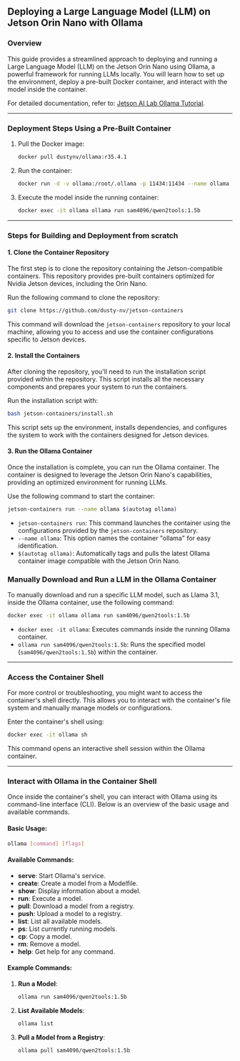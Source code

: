 ## Deploying a Large Language Model (LLM) on Jetson Orin Nano with Ollama

### Overview

This guide provides a streamlined approach to deploying and running a Large Language Model (LLM) on the Jetson Orin Nano using Ollama, a powerful framework for running LLMs locally. You will learn how to set up the environment, deploy a pre-built Docker container, and interact with the model inside the container.

For detailed documentation, refer to: [Jetson AI Lab Ollama Tutorial](https://www.jetson-ai-lab.com/tutorial_ollama.html).

---

### Deployment Steps Using a Pre-Built Container

1. Pull the Docker image:
   ```bash
   docker pull dustynv/ollama:r35.4.1
   ```

2. Run the container:
   ```bash
   docker run -d -v ollama:/root/.ollama -p 11434:11434 --name ollama dustynv/ollama:r35.4.1
   ```

3. Execute the model inside the running container:
   ```bash
   docker exec -it ollama ollama run sam4096/qwen2tools:1.5b
   ```

---

### Steps for Building and Deployment from scratch

#### 1. Clone the Container Repository

The first step is to clone the repository containing the Jetson-compatible containers. This repository provides pre-built containers optimized for Nvidia Jetson devices, including the Orin Nano.

Run the following command to clone the repository:

```bash
git clone https://github.com/dusty-nv/jetson-containers
```

This command will download the `jetson-containers` repository to your local machine, allowing you to access and use the container configurations specific to Jetson devices.

#### 2. Install the Containers

After cloning the repository, you'll need to run the installation script provided within the repository. This script installs all the necessary components and prepares your system to run the containers.

Run the installation script with:

```bash
bash jetson-containers/install.sh
```

This script sets up the environment, installs dependencies, and configures the system to work with the containers designed for Jetson devices.

#### 3. Run the Ollama Container

Once the installation is complete, you can run the Ollama container. The container is designed to leverage the Jetson Orin Nano's capabilities, providing an optimized environment for running LLMs.

Use the following command to start the container:

```bash
jetson-containers run --name ollama $(autotag ollama)
```

- `jetson-containers run`: This command launches the container using the configurations provided by the `jetson-containers` repository.
- `--name ollama`: This option names the container "ollama" for easy identification.
- `$(autotag ollama)`: Automatically tags and pulls the latest Ollama container image compatible with the Jetson Orin Nano.

### Manually Download and Run a LLM in the Ollama Container

To manually download and run a specific LLM model, such as Llama 3.1, inside the Ollama container, use the following command:

```bash
docker exec -it ollama ollama run sam4096/qwen2tools:1.5b
```

- `docker exec -it ollama`: Executes commands inside the running Ollama container.
- `ollama run sam4096/qwen2tools:1.5b`: Runs the specified model (`sam4096/qwen2tools:1.5b`) within the container.

---

### Access the Container Shell

For more control or troubleshooting, you might want to access the container's shell directly. This allows you to interact with the container's file system and manually manage models or configurations.

Enter the container's shell using:

```bash
docker exec -it ollama sh
```

This command opens an interactive shell session within the Ollama container.

---

### Interact with Ollama in the Container Shell

Once inside the container's shell, you can interact with Ollama using its command-line interface (CLI). Below is an overview of the basic usage and available commands.

#### Basic Usage:

```bash
ollama [command] [flags]
```

#### Available Commands:

- **serve**: Start Ollama's service.
- **create**: Create a model from a Modelfile.
- **show**: Display information about a model.
- **run**: Execute a model.
- **pull**: Download a model from a registry.
- **push**: Upload a model to a registry.
- **list**: List all available models.
- **ps**: List currently running models.
- **cp**: Copy a model.
- **rm**: Remove a model.
- **help**: Get help for any command.

#### Example Commands:

1. **Run a Model**:
   ```bash
   ollama run sam4096/qwen2tools:1.5b
   ```

2. **List Available Models**:
   ```bash
   ollama list
   ```

3. **Pull a Model from a Registry**:
   ```bash
   ollama pull sam4096/qwen2tools:1.5b
   ```